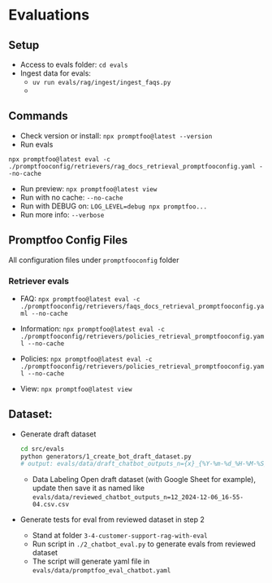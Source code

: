 # Evaluations
## Setup
- Access to evals folder: `cd evals`
- Ingest data for evals:
  - `uv run evals/rag/ingest/ingest_faqs.py`
  -
## Commands
- Check version or install: `npx promptfoo@latest --version`
- Run evals
```
npx promptfoo@latest eval -c ./promptfooconfig/retrievers/rag_docs_retrieval_promptfooconfig.yaml --no-cache
```
- Run preview: `npx promptfoo@latest view`
- Run with no cache: `--no-cache`
- Run with DEBUG on: `LOG_LEVEL=debug npx promptfoo...`
- Run more info: `--verbose`

## Promptfoo Config Files
All configuration files under `promptfooconfig` folder
### Retriever evals

- FAQ: `npx promptfoo@latest eval -c ./promptfooconfig/retrievers/faqs_docs_retrieval_promptfooconfig.yaml --no-cache`
- Information: `npx promptfoo@latest eval -c ./promptfooconfig/retrievers/policies_retrieval_promptfooconfig.yaml --no-cache`
- Policies: `npx promptfoo@latest eval -c ./promptfooconfig/retrievers/policies_retrieval_promptfooconfig.yaml --no-cache`

- View: `npx promptfoo@latest view`

## Dataset:
- Generate draft dataset
  ```bash
  cd src/evals
  python generators/1_create_bot_draft_dataset.py
  # output: evals/data/draft_chatbot_outputs_n={x}_{%Y-%m-%d_%H-%M-%S}.csv
  ```
  - Data Labeling
    Open draft dataset (with Google Sheet for example), update then save it as named like `evals/data/reviewed_chatbot_outputs_n=12_2024-12-06_16-55-04.csv.csv`

- Generate tests for eval from reviewed dataset in step 2
  - Stand at folder `3-4-customer-support-rag-with-eval`
  - Run script in `./2_chatbot_eval.py` to generate evals from reviewed dataset
  - The script will generate yaml file in `evals/data/promptfoo_eval_chatbot.yaml`
